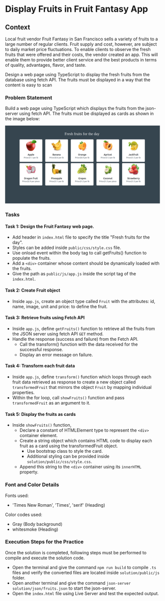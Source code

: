 # Display Fruits in Fruit Fantasy App

## Context

Local fruit vendor Fruit Fantasy in San Francisco sells a variety of fruits to a large number of regular clients. Fruit supply and cost, however, are subject to daily market price fluctuations. To enable clients to observe the fresh fruits that were offered and their costs, the vendor created an app. This will enable them to provide better client service and the best products in terms of quality, advantages, flavor, and taste.​

Design a web page using TypeScript to display the fresh fruits from the database using fetch API. The fruits must be displayed in a way that the content is easy to scan

### Problem Statement

Build a web page using TypeScript which displays the fruits from the json-server using fetch API.​
The fruits must be displayed as cards as shown in the image below:

![](./fruit-fantasy.png)

### Tasks

#### Task 1: Design the Fruit Fantasy web page. 

- Add header in `index.html` file to specify the title "Fresh fruits for the day".​
- Styles can be added inside `public/css/style.css` file​.
- Use onload event within the body tag to call getFruits() function to populate the fruits.
- Add a `<div>` container whose content should be dynamically loaded with the fruits.​
- Give the path as `public/js/app.js` inside the script tag of the `index.html`.​

#### Task 2: Create Fruit object
- Inside `app.js`, create an object type called `Fruit` with the attributes: id, name, image, unit and price: to define the fruit.​

#### Task 3: Retrieve fruits using Fetch API
- Inside `app.js`, define `getFruits()` function to retrieve all the fruits from the JSON server using fetch API `GET` method.
- Handle the response (success and failure) from the Fetch API.​
    - Call the transform() function with the data received for the successful response.​
    - Display an error message on failure.​

#### Task 4: Transform each fruit data 
- Inside `app.js`, define `transform()` function which loops through each fruit data retrieved as response to create a new object called `transformedFruit` that mirrors the object `Fruit` by mapping individual properties.​
- Within the for loop, call `showFruits()` function and pass `transformedFruit` as an argument to it.​

#### Task 5: Display the fruits as cards

- Inside `showFruits()` function, 
    - Declare a constant of HTMLElement type to represent  the `<div>` container element.​
    - Create a string object which contains HTML code to display each fruit as a card using the transformedFruit object. 
        - Use bootstrap class to style the card. ​
        - Additional styling can be provided inside `solution/public/css/style.css`.​
    - Append this string to the `<div>` container using its `innerHTML` property.​


### Font and Color Details
Fonts used:
- 'Times New Roman', 'Times', 'serif' (Heading)

Color codes used:
- Gray (Body background)
- whitesmoke (Heading)

### Execution Steps for the Practice​

Once the solution is completed, following steps must be performed to compile and execute the solution code.
- Open the terminal and give the command `npm run build` to compile `.ts` files and verify the converted files are located inside `solution/public/js` folder.
- Open another terminal and give the command `json-server solution/json/fruits.json` to start the json-server.
- Open the `index.html` file using Live Server and test the expected output.​
